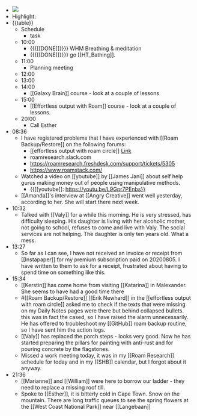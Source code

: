 - ![](https://firebasestorage.googleapis.com/v0/b/firescript-577a2.appspot.com/o/imgs%2Fapp%2FDavidsroam%2F2csvE0gmsv.png?alt=media&token=13451a54-3234-4bfc-88a1-e66ca32eb41b)
- Highlight:
- {{table}}
    - Schedule
        - task
    - 10:00
        - {{{[[DONE]]}}}} WHM Breathing & meditation
        - {{{[[DONE]]}}}} go [[HT_Bathing]].
    - 11:00
        - Planning meeting
    - 12:00
    - 13:00
    - 14:00
        - [[Galaxy Brain]] course - look at a couple of lessons
    - 15:00
        - [[Effortless output with Roam]] course - look at a couple of lessons.
    - 20:00
        - Call Esther
-  08:36
    - I have registered problems that I have experienced with [[Roam Backup/Restore]] on the following forums:
        - [[effortless output with roam circle]] [Link](https://effortless-output-with-roam.circle.so/c/questions-and-answers)
        - roamresearch.slack.com
        - https://roamresearch.freshdesk.com/support/tickets/5305
        - https://www.roamstack.com/
    - Watched a video on [[youtube]] by [[James Jani]] about self help gurus making money out of people using manipulative methods.
        - {{[[youtube]]: https://youtu.be/L9Gpr7PEnbs}}
    - [[Amanda]]'s interview at [[Angry Creative]] went well yesterday, according to her. She will start there next week.
- 10:32
    - Talked with [[Valy]] for a while this morning. He is very stressed, has difficulty sleeping. His daughter is living with her alcoholic mother, not going to school, refuses to come and live with Valy. The social services are not helping. The daughter is only ten years old. What a mess.
- 13:27
    - So far as I can see, I have not received an invoice or receipt from [[Instapaper]] for my premium subscription paid on 20200805. I have written to them to ask for a receipt, frustrated about having to spend time on something like this.
- 15:34
    - [[Kerstin]] has come home from visiting [[Katarina]] in Malexander. She seems to have had a good time there
    - #[[Roam Backup/Restore]] [[Erik Newhard]] in the [[effortless output with roam circle]] asked me to check if the texts that were missing on my Daily Notes pages were there but behind collapsed bullets. this was in fact the cased, so I have raised the alarm unnecessarily. He has offered to troubleshoot my [[GitHub]] roam backup routine, so I have sent him the action logs.
    - [[Valy]] has replaced the porch steps - looks very good. Now he has started preparing the pillars for painting with anti-rust and for pouring concrete by the flagstones.
    - Missed a work meeting today, it was in my [[Roam Research]] schedule for today and in my [[SHB]] calendar, but I forgot about it anyway.
- 21:36
    - [[Marianne]] and [[William]] were here to borrow our ladder - they need to replace a missing roof till.
    - Spoke to [[Esther]], it is bitterly cold in Cape Town. Snow on the mountain. There are long traffic queues to see the spring flowers at the [[West Coast National Park]] near [[Langebaan]]
